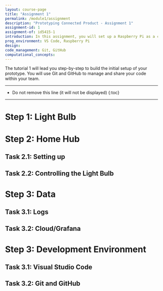 ```yaml
---
layout: course-page
title: "Assignment 1"
permalink: /module1/assignment
description: "Prototyping Connected Product - Assignment 1"
assignment-id: 1
assignment-of: id5415-1
introduction: In this assignment, you will set up a Raspberry Pi as a connected home hub to control connected light bulbs. We will walk you through the different 
prog_environment: VS Code, Raspberry Pi
design: 
code_management: Git, GitHub
computational_concepts: 
---
```



The tutorial 1 will lead you step-by-step to build the initial setup of your prototype. You will use Git and GitHub to manage and share your code within your team.

---

* Do not remove this line (it will not be displayed)
{:toc}

---


# Step 1: Light Bulb


# Step 2: Home Hub

## Task 2.1: Setting up

## Task 2.2: Controlling the Light Bulb



# Step 3: Data

## Task 3.1: Logs

## Task 3.2: Cloud/Grafana



# Step 3: Development Environment

## Task 3.1: Visual Studio Code

## Task 3.2: Git and GitHub




